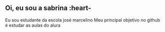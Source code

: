 ## Oi, eu sou a sabrina  :heart-
Eu sou estudante da escola josé marcelino 
Meu principal objetivo no github é estudar as aulas do alura 
